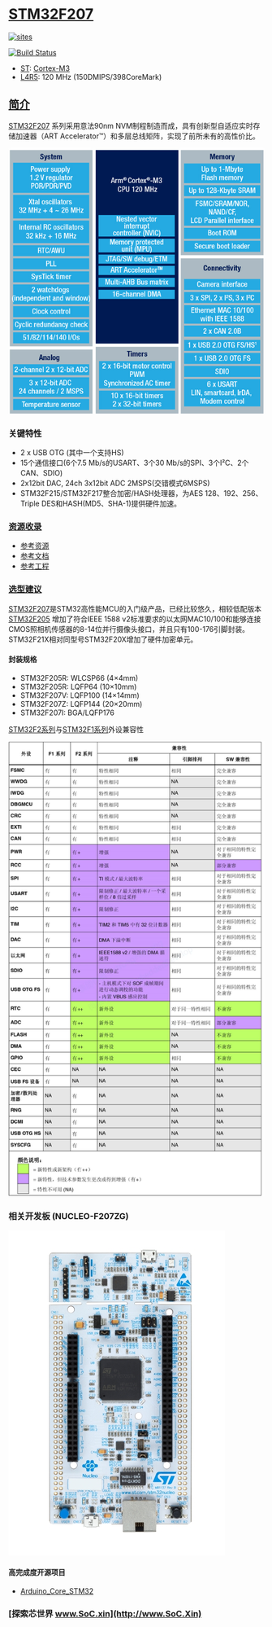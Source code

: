 ﻿# [STM32F207](https://github.com/SoCXin/STM32F207)

[![sites](http://182.61.61.133/link/resources/SoC.png)](http://www.SoC.Xin)

[![Build Status](https://github.com/SoCXin/STM32F207/workflows/src/badge.svg)](https://github.com/SoCXin/STM32F207/actions/workflows/src.yml)

* [ST](https://www.st.com/zh/): [Cortex-M3](https://github.com/SoCXin/Cortex)
* [L4R5](https://github.com/SoCXin/Level): 120 MHz (150DMIPS/398CoreMark)

## [简介](https://github.com/SoCXin/STM32F207/wiki)

[STM32F207](https://github.com/SoCXin/STM32F207) 系列采用意法90nm NVM制程制造而成，具有创新型自适应实时存储加速器（ART Accelerator™）和多层总线矩阵，实现了前所未有的高性价比。

[![sites](docs/STM32F207.png)](https://www.st.com/zh/microcontrollers-microprocessors/stm32f2x7.html)

### 关键特性

* 2 x USB OTG (其中一个支持HS)
* 15个通信接口(6个7.5 Mb/s的USART、3个30 Mb/s的SPI、3个I²C、2个CAN、SDIO)
* 2x12bit DAC, 24ch 3x12bit ADC 2MSPS(交错模式6MSPS)
* STM32F215/STM32F217整合加密/HASH处理器，为AES 128、192、256、Triple DES和HASH(MD5、SHA-1)提供硬件加速。

### [资源收录](https://github.com/SoCXin)

* [参考资源](src/)
* [参考文档](docs/)
* [参考工程](project/)

### [选型建议](https://github.com/SoCXin)

[STM32F207](https://www.st.com/zh/microcontrollers-microprocessors/stm32f2x7.html)是STM32高性能MCU的入门级产品，已经比较悠久，相较低配版本[STM32F205](https://www.st.com/zh/microcontrollers-microprocessors/stm32f2x5.html) 增加了符合IEEE 1588 v2标准要求的以太网MAC10/100和能够连接CMOS照相机传感器的8-14位并行摄像头接口，并且只有100-176引脚封装。STM32F21X相对同型号STM32F20X增加了硬件加密单元。

#### 封装规格

* STM32F205R: WLCSP66 (4×4mm)
* STM32F205R: LQFP64  (10×10mm)
* STM32F207V: LQFP100 (14×14mm)
* STM32F207Z: LQFP144 (20×20mm)
* STM32F207I: BGA/LQFP176

[STM32F2系列](https://www.st.com/zh/microcontrollers-microprocessors/stm32f2-series.html)与[STM32F1系列](https://www.st.com/zh/microcontrollers-microprocessors/stm32f1-series.html)外设兼容性

[![sites](docs/F1VSF2.jpg)](http://www.elecfans.com/d/1153505.html)

### 相关开发板 (NUCLEO-F207ZG)

[![sites](docs/B.jpg)](https://detail.tmall.com/item.htm?spm=a230r.1.14.18.f8d755adypkmDs&id=613173541804&ns=1&abbucket=19)

#### 高完成度开源项目

* [Arduino_Core_STM32](https://github.com/stm32duino/Arduino_Core_STM32)

### [探索芯世界 www.SoC.xin](http://www.SoC.Xin)
